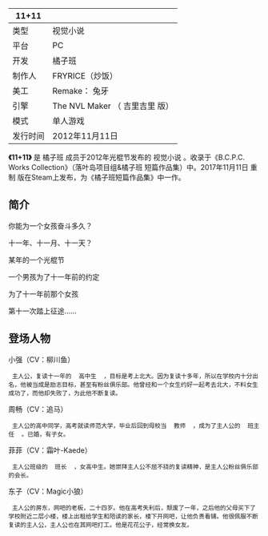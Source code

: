 |  11+11  ||
|---|---|
|类型  |  视觉小说   |
|平台  |  PC   |
|开发  |  橘子班   |
|制作人  |  FRYRICE（炒饭）   |
|美工  |  Remake：  兔牙   |
|引擎  |  The NVL Maker  （  吉里吉里  版）   |
|模式  |  单人游戏   |
|发行时间  |  2012年11月11日   |
  
**《11+11》** 是  橘子班  成员于2012年光棍节发布的  视觉小说  。收录于《B.C.P.C. Works
Collection》（落叶岛项目组&橘子班 短篇作品集）中。2017年11月11日  重制  版在Steam上发布，为《橘子班短篇作品集》中一作。

##  简介

你能为一个女孩奋斗多久？

十一年、十一月、十一天？

  
某年的一个光棍节

一个男孩为了十一年前的约定

为了十一年前那个女孩

第十一次踏上征途……

##  登场人物

小强（CV：柳川鱼）

     主人公，复读十一年的  高中生  ，目标是考上北大。因为复读十多年，所以在学校内十分出名，他被当成是励志目标，甚至有粉丝俱乐部。他曾经和一个女生约好一起考去北大，不料女生成功了，而他却失败了，为此他不断复读。 

周畅（CV：追马）

     主人公的高中同学，高考就读师范大学，毕业后回到母校当  教师  ，成为了主人公的  班主任  。已婚，有子女。 

菲菲（CV：霜叶-Kaede）

     主人公班级的  班长  ，女高中生。她崇拜主人公不屈不挠的复读精神，是主人公粉丝俱乐部的会长。 

东子（CV：Magic小狼）

     主人公的房东，网吧的老板，二十四岁。他在高考失利后，颓废了一年，之后他的父母买下了学校附近二层小楼，楼上出租给学生和陪读的家长，楼下开网吧，让他负责看铺。他很佩服不断复读的主人公，主人公也在其网吧打工。他是花花公子，经常换女友。 